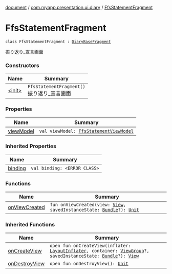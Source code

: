 [document](../../index.md) / [com.myapp.presentation.ui.diary](../index.md) / [FfsStatementFragment](./index.md)

# FfsStatementFragment

`class FfsStatementFragment : `[`DiaryBaseFragment`](../-diary-base-fragment/index.md)

振り返り_宣言画面

### Constructors

| Name | Summary |
|---|---|
| [&lt;init&gt;](-init-.md) | `FfsStatementFragment()`<br>振り返り_宣言画面 |

### Properties

| Name | Summary |
|---|---|
| [viewModel](view-model.md) | `val viewModel: `[`FfsStatementViewModel`](../-ffs-statement-view-model/index.md) |

### Inherited Properties

| Name | Summary |
|---|---|
| [binding](../-diary-base-fragment/binding.md) | `val binding: <ERROR CLASS>` |

### Functions

| Name | Summary |
|---|---|
| [onViewCreated](on-view-created.md) | `fun onViewCreated(view: `[`View`](https://developer.android.com/reference/android/view/View.html)`, savedInstanceState: `[`Bundle`](https://developer.android.com/reference/android/os/Bundle.html)`?): `[`Unit`](https://kotlinlang.org/api/latest/jvm/stdlib/kotlin/-unit/index.html) |

### Inherited Functions

| Name | Summary |
|---|---|
| [onCreateView](../-diary-base-fragment/on-create-view.md) | `open fun onCreateView(inflater: `[`LayoutInflater`](https://developer.android.com/reference/android/view/LayoutInflater.html)`, container: `[`ViewGroup`](https://developer.android.com/reference/android/view/ViewGroup.html)`?, savedInstanceState: `[`Bundle`](https://developer.android.com/reference/android/os/Bundle.html)`?): `[`View`](https://developer.android.com/reference/android/view/View.html) |
| [onDestroyView](../-diary-base-fragment/on-destroy-view.md) | `open fun onDestroyView(): `[`Unit`](https://kotlinlang.org/api/latest/jvm/stdlib/kotlin/-unit/index.html) |

